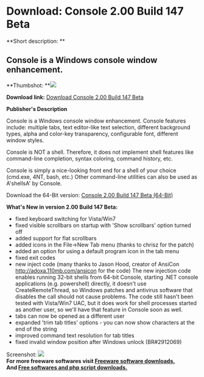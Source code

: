 # Download: Console 2.00 Build 147 Beta

**Short description: **

## Console is a Windows console window enhancement.

  
**Thumbshot: **![](http://www.freewarefiles.com/screenshot/console20b_md.jpg)   
  
**Download link:** [Download Console 2.00 Build 147 Beta](http://freesoftwares.boysofts.com/Console_program_38313.html)  
  

**Publisher's Description**  
  

Console is a Windows console window enhancement. Console features include:
multiple tabs, text editor-like text selection, different background types,
alpha and color-key transparency, configurable font, different window styles.

Console is NOT a shell. Therefore, it does not implement shell features like
command-line completion, syntax coloring, command history, etc.

Console is simply a nice-looking front end for a shell of your choice
(cmd.exe, 4NT, bash, etc.) Other command-line utilities can also be used as
A'shellsA' by Console.

Download the 64-Bit version: [Console 2.00 Build 147 Beta
(64-Bit)](http://sourceforge.net/projects/console/files/)

**What's New in version 2.00 Build 147 Beta:**

  * fixed keyboard switching for Vista/Win7 
  * fixed visible scrollbars on startup with 'Show scrollbars' option turned off 
  * added support for flat scrollbars 
  * added icons in the File->New Tab menu (thanks to chrisz for the patch) 
  * added an option for using a default program icon in the tab menu 
  * fixed exit codes 
  * new inject code (many thanks to Jason Hood, creator of AnsiCon http://adoxa.110mb.com/ansicon for the code) The new injection code enables running 32-bit shells from 64-bit Console, starting .NET console applications (e.g. powershell) directly, it doesn't use CreateRemoteThread, so Windows patches and antivirus software that disables the call should not cause problems. The code still hasn't been tested with Vista/Win7 UAC, but it does work for shell processes started as another user, so we'll have that feature in Console soon as well. 
  * tabs can now be opened as a different user 
  * expanded 'trim tab titles' options - you can now show characters at the end of the string 
  * improved command text resolution for tab titles 
  * fixed invalid window position after Windows unlock (BR#2912069) 

  
  
Screenshot: ![](http://www.freewarefiles.com/screenshot/console20b.jpg)  
**For more freeware softwares visit [Freeware software downloads.](http://freesoftwares.boysofts.com/)**   
**And [Free softwares and php script downloads.](http://www.boysofts.com/)**

